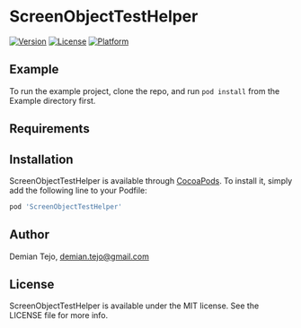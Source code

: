 # ScreenObjectTestHelper

[![Version](https://img.shields.io/cocoapods/v/ScreenObjectTestHelper.svg?style=flat)](https://cocoapods.org/pods/ScreenObjectTestHelper)
[![License](https://img.shields.io/cocoapods/l/ScreenObjectTestHelper.svg?style=flat)](https://cocoapods.org/pods/ScreenObjectTestHelper)
[![Platform](https://img.shields.io/cocoapods/p/ScreenObjectTestHelper.svg?style=flat)](https://cocoapods.org/pods/ScreenObjectTestHelper)

## Example

To run the example project, clone the repo, and run `pod install` from the Example directory first.

## Requirements

## Installation

ScreenObjectTestHelper is available through [CocoaPods](https://cocoapods.org). To install
it, simply add the following line to your Podfile:

```ruby
pod 'ScreenObjectTestHelper'
```

## Author

Demian Tejo, demian.tejo@gmail.com

## License

ScreenObjectTestHelper is available under the MIT license. See the LICENSE file for more info.
